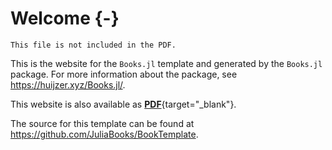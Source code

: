 # Welcome {-}

```{=comment}
This file is not included in the PDF.
```

This is the website for the `Books.jl` template and generated by the `Books.jl` package.
For more information about the package, see <https://huijzer.xyz/Books.jl/>.

This website is also available as [**PDF**](/booktemplate.pdf){target="_blank"}.

The source for this template can be found at <https://github.com/JuliaBooks/BookTemplate>.
